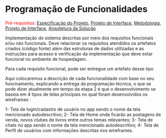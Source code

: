 # Programação de Funcionalidades

<span style="color:red">Pré-requisitos: <a href="2-Especificação do Projeto.md"> Especificação do Projeto</a></span>, <a href="3-Projeto de Interface.md"> Projeto de Interface</a>, <a href="4-Metodologia.md"> Metodologia</a>, <a href="3-Projeto de Interface.md"> Projeto de Interface</a>, <a href="5-Arquitetura da Solução.md"> Arquitetura da Solução</a>

Implementação do sistema descritas por meio dos requisitos funcionais e/ou não funcionais. Deve relacionar os requisitos atendidos os artefatos criados (código fonte) além das estruturas de dados utilizadas e as instruções para acesso e verificação da implementação que deve estar funcional no ambiente de hospedagem.

Para cada requisito funcional, pode ser entregue um artefato desse tipo

Aqui colocaremos a descrição de cada funcionalidade com base no seu funcinamento, explicando a entrega da programação técnica, o que se pode dizer atualmente em tempo da etapa 2 é que o desenvolvimento se baseia em 4 tipos de telas principais no qual foram desenvolvidos os wireframes :

1- Tela de login/cadastro de usuário no app sendo o nome da tela mencionado autodescritivo;
2- Tela de Home onde ficarão as postagens de venda, novos clubes de livros entre outros temas relevantes;
3- Tela de chats  no app sendo o nome da tela mencionado autodescritivo;
4- Tela de Perfil de usuários com informações descritas nos wireframes.